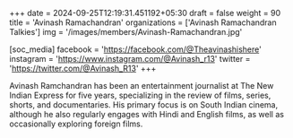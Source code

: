 +++
date = 2024-09-25T12:19:31.451192+05:30
draft = false
weight = 90
title = 'Avinash Ramachandran'
organizations = ['Avinash Ramachandran Talkies']
img = '/images/members/Avinash-Ramachandran.jpg'

[soc_media]
facebook = 'https://facebook.com/@Theavinashishere'
instagram = 'https://www.instagram.com/@Avinash_r13'
twitter = 'https://twitter.com/@Avinash_R13'
+++

Avinash Ramchandran has been an entertainment journalist at The New Indian Express for five years, specializing in the review of films, series, shorts, and documentaries. His primary focus is on South Indian cinema, although he also regularly engages with Hindi and English films, as well as occasionally exploring foreign films.
